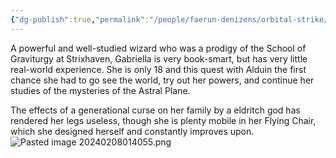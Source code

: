 ```yaml
---
{"dg-publish":true,"permalink":"/people/faerun-denizens/orbital-strike/gabriella-starsyx/","tags":["Character","Ally","Faerun"]}
---
```


A powerful and well-studied wizard who was a prodigy of the School of Graviturgy at Strixhaven, Gabriella is very book-smart, but has very little real-world experience. She is only 18 and this quest with Alduin the first chance she had to go see the world, try out her powers, and continue her studies of the mysteries of the Astral Plane. 

The effects of a generational curse on her family by a eldritch god has rendered her legs useless, though she is plenty mobile in her Flying Chair, which she designed herself and constantly improves upon. 
![Pasted image 20240208014055.png](/img/user/Z_Attachments/Pasted%20image%2020240208014055.png)